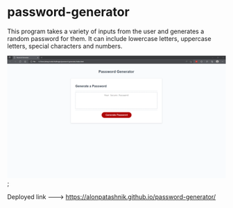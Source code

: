 # password-generator

This program takes a variety of inputs from the user and generates a random password for them. It can include lowercase letters, uppercase letters, special characters and numbers.

![Homepage](/pgHome.png);

Deployed link ---> https://alonpatashnik.github.io/password-generator/
